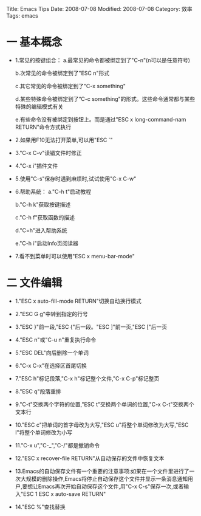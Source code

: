 Title: Emacs Tips
Date: 2008-07-08
Modified: 2008-07-08
Category: 效率
Tags: emacs

# 一 基本概念
- 1.常见的按键组合：
    a.最常见的命令都被绑定到了"C-n"(n可以是任意符号)

    b.次常见的命令被绑定到了"ESC n"形式

    c.其它常见的命令被绑定到了"C-x something"

    d.某些特殊命令被绑定到了“C-c something"的形式。这些命令通常都与某些特殊的编辑模式有关

    e.有些命令没有被绑定到按钮上。而是通过"ESC x long-command-nam RETURN”命令方式执行

- 2.如果用F10无法打开菜单,可以用"ESC `"

- 3."C-x C-v"读错文件时修正

- 4."C-x i"插件文件

- 5.使用"C-s"保存时遇到麻烦时,试试使用"C-x C-w"

- 6.帮助系统：
    a."C-h t"启动教程

    b."C-h k"获取按键描述

    c."C-h f"获取函数的描述

    d."C=h"进入帮助系统

    e."C-h i"启动Info页阅读器

- 7.看不到菜单时可以使用"ESC x menu-bar-mode"

# 二 文件编辑
- 1."ESC x auto-fill-mode RETURN"切换自动换行模式

- 2."ESC G g"中转到指定的行号

- 3."ESC }"前一段,"ESC {"后一段。"ESC ]"前一页,"ESC ["后一页

- 4."ESC n"或"C-u n"重复执行命令

- 5."ESC DEL"向后删除一个单词

- 6."C-x C-x"在选择区首尾切换

- 7."ESC h"标记段落,"C-x h"标记整个文件,"C-x C-p"标记整页

- 8."ESC q"段落重排

- 9."C-t"交换两个字符的位置,"ESC t"交换两个单词的位置,"C-x C-t"交换两个文本行

- 10."ESC c"把单词的首字母改为大写,"ESC u"将整个单词修改为大写,"ESC l"将整个单词修改为小写

- 11."C-x u","C-_","C-/"都是撤销命令

- 12."ESC x recover-file RETURN"从自动保存的文件中恢复文本

- 13.Emacs的自动保存文件有一个重要的注意事项:如果在一个文件里进行了一次大规模的删除操作,Emacs将停止自动保存这个文件并显示一条消息通知用户,要想让Emacs再次开始自动保存这个文件,用"C-x C-s"保存一次,或者输入"ESC 1 ESC x auto-save RETURN"

- 14."ESC %"查找替换
